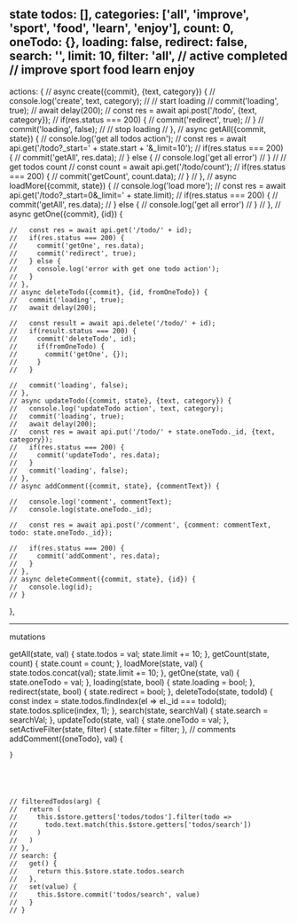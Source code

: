 state
todos: [],
    categories: ['all', 'improve', 'sport', 'food', 'learn', 'enjoy'],
    count: 0,
    oneTodo: {},
    loading: false,
    redirect: false,
    search: '',
    limit: 10,
    filter: 'all', // active completed // improve sport food learn enjoy
-----------
actions: {
    // async create({commit}, {text, category}) {
    //   console.log('create', text, category);
    //   // start loading
    //   commit('loading', true);
    //   await delay(200);
    //   const res = await api.post('/todo', {text, category});
    //   if(res.status === 200) {
    //     commit('redirect', true);
    //   }
    //   commit('loading', false);
    //   // stop loading
    // },
    // async getAll({commit, state}) {
    //   console.log('get all todos action');
    //   const res = await api.get('/todo?_start=' + state.start + '&_limit=10');
    //   if(res.status === 200) {
    //     commit('getAll', res.data);
    //   } else {
    //     console.log('get all error')
    //   }
    //   // get todos count
    //   const count = await api.get('/todo/count');
    //   if(res.status === 200) {
    //     commit('getCount', count.data);
    //   }
    // },
    // async loadMore({commit, state}) {
    //   console.log('load more');
    //   const res = await api.get('/todo?_start=0&_limit=' + state.limit);
    //   if(res.status === 200) {
    //     commit('getAll', res.data);
    //   } else {
    //     console.log('get all error')
    //   }
    // },
    // async getOne({commit}, {id}) {  

    //   const res = await api.get('/todo/' + id);
    //   if(res.status === 200) {
    //     commit('getOne', res.data);
    //     commit('redirect', true);
    //   } else {
    //     console.log('error with get one todo action');
    //   }
    // },
    // async deleteTodo({commit}, {id, fromOneTodo}) {
    //   commit('loading', true);
    //   await delay(200);

    //   const result = await api.delete('/todo/' + id);
    //   if(result.status === 200) {
    //     commit('deleteTodo', id);
    //     if(fromOneTodo) {
    //       commit('getOne', {});
    //     }
    //   }
      
    //   commit('loading', false);
    // },
    // async updateTodo({commit, state}, {text, category}) {
    //   console.log('updateTodo action', text, category);
    //   commit('loading', true);
    //   await delay(200);
    //   const res = await api.put('/todo/' + state.oneTodo._id, {text, category});
    //   if(res.status === 200) {
    //     commit('updateTodo', res.data);
    //   }
    //   commit('loading', false);
    // },
    // async addComment({commit, state}, {commentText}) {

    //   console.log('comment', commentText);
    //   console.log(state.oneTodo._id);

    //   const res = await api.post('/comment', {comment: commentText, todo: state.oneTodo._id});

    //   if(res.status === 200) {
    //     commit('addComment', res.data);
    //   }
    // },
    // async deleteComment({commit, state}, {id}) {
    //   console.log(id);
    // }
  },

  --------------
  mutations

  getAll(state, val) {
      state.todos = val;
      state.limit += 10;
    },
    getCount(state, count) {
      state.count = count;
    },
    loadMore(state, val) {
      state.todos.concat(val);
      state.limit += 10;
    },
    getOne(state, val) {
      state.oneTodo = val;
    },
    loading(state, bool) {
      state.loading = bool;
    },
    redirect(state, bool) {
      state.redirect = bool;
    },
    deleteTodo(state, todoId) {
      const index = state.todos.findIndex(el => el._id === todoId);
      state.todos.splice(index, 1);
    },
    search(state, searchVal) {
      state.search = searchVal;
    },
    updateTodo(state, val) {
      state.oneTodo = val;
    },
    setActiveFilter(state, filter) {
      state.filter = filter;
    },
    // comments
    addComment({oneTodo}, val) {
      
    }





    // filteredTodos(arg) {
    //   return (
    //     this.$store.getters['todos/todos'].filter(todo => 
    //       todo.text.match(this.$store.getters['todos/search'])
    //     )
    //   )
    // },
    // search: {
    //   get() {
    //     return this.$store.state.todos.search
    //   },
    //   set(value) {
    //     this.$store.commit('todos/search', value)
    //   }
    // }  